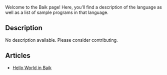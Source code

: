 Welcome to the Baik page! Here, you'll find a description of the language as well as a list of sample programs in that language.

## Description

No description available. Please consider contributing.

## Articles

- [Hello World in Baik](https://sampleprograms.io/projects/hello-world/baik)